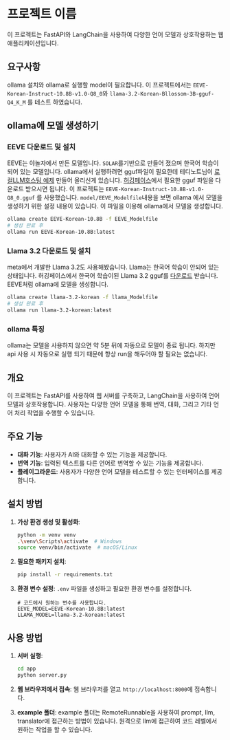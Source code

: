 # 프로젝트 이름

이 프로젝트는 FastAPI와 LangChain을 사용하여 다양한 언어 모델과 상호작용하는 웹 애플리케이션입니다.

## 요구사항
ollama 설치와 ollama로 실행할 model이 필요합니다. 이 프로젝트에서는 `EEVE-Korean-Instruct-10.8B-v1.0-Q8_0`와 `llama-3.2-Korean-Bllossom-3B-gguf-Q4_K_M` 를 테스트 하였습니다. 

## ollama에 모델 생성하기

### EEVE 다운로드 및 설치
EEVE는 야놀자에서 만든 모델입니다. `SOLAR`를기반으로 만들어 졌으며 한국어 학습이 되어 있는 모델입니다. ollama에서 실행하려면 gguf파일이 필요한데 테디노트님이 [로컬LLM호스팅 예제](https://youtu.be/VkcaigvTrug?si=rjrFVlDuPeFuGCiF) 만들어 올리신게 있습니다. [허깅페이스](https://huggingface.co/teddylee777/EEVE-Korean-Instruct-10.8B-v1.0-gguf/tree/main)에서 필요한 gguf 파일을 다운로드 받으시면 됩니다. 이 프로젝트는 `EEVE-Korean-Instruct-10.8B-v1.0-Q8_0.gguf` 를 사용했습니다.
`model/EEVE_Modelfile`내용을 보면 ollama 에서 모델을 생성하기 위한 설정 내용이 있습니다. 이 파일을 이용해 ollama에서 모델을 생성합니다.

```bash
ollama create EEVE-Korean-10.8B -f EEVE_Modelfile
# 생성 완료 후
ollama run EEVE-Korean-10.8B:latest
```

### Llama 3.2 다운로드 및 설치
meta에서 개발한 Llama 3.2도 사용해봤습니다. Llama는 한국어 학습이 안되어 있는 상태입니다. 허깅페이스에서 한국어 학습이된 Llama 3.2 gguf를 [다운로드](https://huggingface.co/Bllossom/llama-3.2-Korean-Bllossom-3B-gguf-Q4_K_M/tree/main) 받습니다. EEVE처럼 ollama에 모델을 생성합니다.

```bash
ollama create llama-3.2-korean -f llama_Modelfile
# 생성 완료 후
ollama run llama-3.2-korean:latest
```

### ollama 특징
ollama는 모델을 사용하지 않으면 약 5분 뒤에 자동으로 모델이 종료 됩니다. 하지만 api 사용 시 자동으로 실행 되기 때문에 항상 run을 해두어야 할 필요는 없습니다.

## 개요

이 프로젝트는 FastAPI를 사용하여 웹 서버를 구축하고, LangChain을 사용하여 언어 모델과 상호작용합니다. 사용자는 다양한 언어 모델을 통해 번역, 대화, 그리고 기타 언어 처리 작업을 수행할 수 있습니다.

## 주요 기능

- **대화 기능**: 사용자가 AI와 대화할 수 있는 기능을 제공합니다.
- **번역 기능**: 입력된 텍스트를 다른 언어로 번역할 수 있는 기능을 제공합니다.
- **플레이그라운드**: 사용자가 다양한 언어 모델을 테스트할 수 있는 인터페이스를 제공합니다.

## 설치 방법

1. **가상 환경 생성 및 활성화**:
    ```bash
    python -m venv venv
    .\venv\Scripts\activate  # Windows
    source venv/bin/activate  # macOS/Linux
    ```

2. **필요한 패키지 설치**:
    ```bash
    pip install -r requirements.txt
    ```

3. **환경 변수 설정**:
    `.env` 파일을 생성하고 필요한 환경 변수를 설정합니다.
    ```properties
    # 코드에서 원하는 변수를 사용합니다.
    EEVE_MODEL=EEVE-Korean-10.8B:latest
    LLAMA_MODEL=llama-3.2-korean:latest
    ```

## 사용 방법

1. **서버 실행**:
    ```bash
    cd app
    python server.py
    ```

2. **웹 브라우저에서 접속**:
    웹 브라우저를 열고 `http://localhost:8000`에 접속합니다.

3. **example 폴더**:
    example 폴더는 RemoteRunnable을 사용하여 prompt, llm, translator에 접근하는 방법이 있습니다. 원격으로 llm에 접근하여 코드 레벨에서 원하는 작업을 할 수 있습니다.